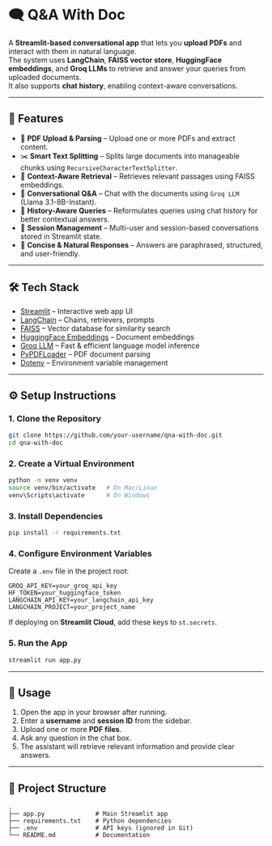 # 🗨️ Q&A With Doc

A **Streamlit-based conversational app** that lets you **upload PDFs** and interact with them in natural language.  
The system uses **LangChain**, **FAISS vector store**, **HuggingFace embeddings**, and **Groq LLMs** to retrieve and answer your queries from uploaded documents.  
It also supports **chat history**, enabling context-aware conversations.

---

## 🚀 Features

- 📄 **PDF Upload & Parsing** – Upload one or more PDFs and extract content.
- ✂️ **Smart Text Splitting** – Splits large documents into manageable chunks using `RecursiveCharacterTextSplitter`.
- 🔎 **Context-Aware Retrieval** – Retrieves relevant passages using FAISS embeddings.
- 🤖 **Conversational Q&A** – Chat with the documents using `Groq LLM` (Llama 3.1-8B-Instant).
- 🧠 **History-Aware Queries** – Reformulates queries using chat history for better contextual answers.
- 🔄 **Session Management** – Multi-user and session-based conversations stored in Streamlit state.
- 🎯 **Concise & Natural Responses** – Answers are paraphrased, structured, and user-friendly.

---

## 🛠️ Tech Stack

- [Streamlit](https://streamlit.io/) – Interactive web app UI
- [LangChain](https://www.langchain.com/) – Chains, retrievers, prompts
- [FAISS](https://faiss.ai/) – Vector database for similarity search
- [HuggingFace Embeddings](https://huggingface.co/sentence-transformers/all-MiniLM-L6-v2) – Document embeddings
- [Groq LLM](https://groq.com/) – Fast & efficient language model inference
- [PyPDFLoader](https://python.langchain.com/docs/modules/data_connection/document_loaders/pdf) – PDF document parsing
- [Dotenv](https://pypi.org/project/python-dotenv/) – Environment variable management

---

## ⚙️ Setup Instructions

### 1. Clone the Repository
```bash
git clone https://github.com/your-username/qna-with-doc.git
cd qna-with-doc
````

### 2. Create a Virtual Environment

```bash
python -m venv venv
source venv/bin/activate   # On Mac/Linux
venv\Scripts\activate      # On Windows
```

### 3. Install Dependencies

```bash
pip install -r requirements.txt
```

### 4. Configure Environment Variables

Create a `.env` file in the project root:

```
GROQ_API_KEY=your_groq_api_key
HF_TOKEN=your_huggingface_token
LANGCHAIN_API_KEY=your_langchain_api_key
LANGCHAIN_PROJECT=your_project_name
```

If deploying on **Streamlit Cloud**, add these keys to `st.secrets`.

### 5. Run the App

```bash
streamlit run app.py
```

---

## 📌 Usage

1. Open the app in your browser after running.
2. Enter a **username** and **session ID** from the sidebar.
3. Upload one or more **PDF files**.
4. Ask any question in the chat box.
5. The assistant will retrieve relevant information and provide clear answers.

---

## 📂 Project Structure

```
.
├── app.py              # Main Streamlit app
├── requirements.txt    # Python dependencies
├── .env                # API keys (ignored in Git)
└── README.md           # Documentation
```
